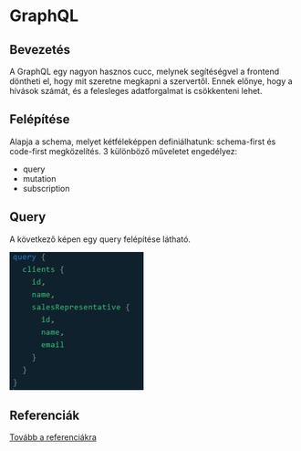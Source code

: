﻿# GraphQL

## Bevezetés

A GraphQL egy nagyon hasznos cucc, melynek segítéségvel a frontend döntheti el, hogy mit szeretne megkapni
a szervertől. Ennek előnye, hogy a hívások számát, és a felesleges adatforgalmat is csökkenteni lehet.

## Felépítése

Alapja a schema, melyet kétféleképpen definiálhatunk: schema-first és code-first megközelítés.
3 különböző műveletet engedélyez:

* query
* mutation
* subscription
	
## Query

A következő képen egy query felépítése látható.

![Query](query.jpg)

## Referenciák

[Tovább a referenciákra](references.md)


